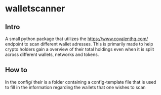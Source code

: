 # walletscanner

## Intro
A small python package that utilizes the https://www.covalenthq.com/ endpoint to scan different wallet adresses. This is primarily made to help crypto holders gain a overview of their total holdings even when it is split across different wallets, networks and tokens.

## How to
In the config/ their is a folder containing a config-template file that is used to fill in the information regarding the wallets that one wishes to scan


